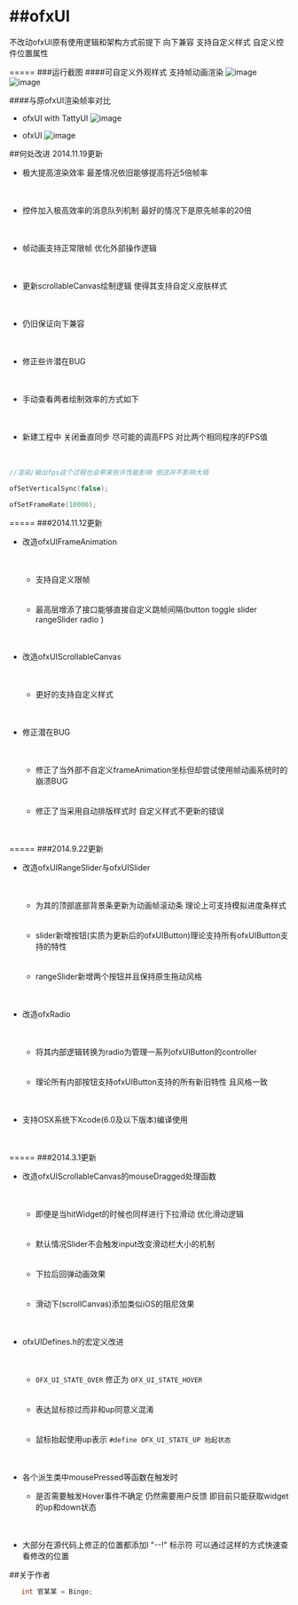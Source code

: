 ##ofxUI
=====

不改动ofxUI原有使用逻辑和架构方式前提下 向下兼容 
支持自定义样式 自定义控件位置属性


=====
###运行截图
####可自定义外观样式 支持帧动画渲染
![image](https://github.com/BentleyBlanks/ofxUI/raw/master/pictures/(1).jpg)
![image](https://github.com/BentleyBlanks/ofxUI/raw/master/pictures/(2).jpg)

####与原ofxUI渲染帧率对比
* ofxUI with TattyUI
![image](https://github.com/BentleyBlanks/ofxUI/raw/master/pictures/(4).jpg)

* ofxUI
![image](https://github.com/BentleyBlanks/ofxUI/raw/master/pictures/(3).jpg)

##何处改进 2014.11.19更新
*  极大提高渲染效率 最差情况依旧能够提高将近5倍帧率<br><br><br>
  * 控件加入极高效率的消息队列机制 最好的情况下是原先帧率的20倍<br><br><br>
*  帧动画支持正常限帧 优化外部操作逻辑<br><br><br>
*  更新scrollableCanvas绘制逻辑 使得其支持自定义皮肤样式<br><br><br>
*  仍旧保证向下兼容<br><br><br>
  * 修正些许潜在BUG<br><br><br>

*  手动查看两者绘制效率的方式如下<br><br><br>
*  新建工程中 关闭垂直同步 尽可能的调高FPS 对比两个相同程序的FPS值<br><br><br>

```c
//渲染/输出fps这个过程也会带来些许性能影响 但这并不影响大局

ofSetVerticalSync(false);

ofSetFrameRate(10000);
```

=====
###2014.11.12更新
*  改造ofxUIFrameAnimation<br><br><br>
    * 支持自定义限帧 <br><br><br>
    * 最高层增添了接口能够直接自定义跳帧间隔(button toggle slider rangeSlider radio )<br><br><br>

*  改造ofxUIScrollableCanvas<br><br><br>
    * 更好的支持自定义样式<br><br><br>

*  修正潜在BUG<br><br><br>
    * 修正了当外部不自定义frameAnimation坐标但却尝试使用帧动画系统时的崩溃BUG<br><br><br>
    * 修正了当采用自动排版样式时 自定义样式不更新的错误<br><br><br>


=====
###2014.9.22更新


* 改造ofxUIRangeSlider与ofxUISlider<br><br><br>
    * 为其的顶部底部背景条更新为动画帧滚动条 理论上可支持模拟进度条样式<br><br><br>
    * slider新增按钮(实质为更新后的ofxUIButton)理论支持所有ofxUIButton支持的特性<br><br><br>
    * rangeSlider新增两个按钮并且保持原生拖动风格<br><br><br>


* 改造ofxRadio<br><br><br>
    * 将其内部逻辑转换为radio为管理一系列ofxUIButton的controller<br><br><br>
    * 理论所有内部按钮支持ofxUIButton支持的所有新旧特性 且风格一致<br><br><br>



* 支持OSX系统下Xcode(6.0及以下版本)编译使用 <br><br><br>


=====
###2014.3.1更新
* 改造ofxUIScrollableCanvas的mouseDragged处理函数<br><br><br>
    * 即便是当hitWidget的时候也同样进行下拉滑动 优化滑动逻辑<br><br><br>
    * 默认情况Slider不会触发input改变滑动栏大小的机制<br><br><br>
    * 下拉后回弹动画效果<br><br><br>
    * 滑动下(scrollCanvas)添加类似iOS的阻尼效果<br><br><br>

* ofxUIDefines.h的宏定义改进<br><br><br>
    * ``` OFX_UI_STATE_OVER ``` 修正为 ``` OFX_UI_STATE_HOVER ```
<br><br><br>
    * 表达鼠标掠过而非和up同意义混淆<br><br><br>
    * 鼠标抬起使用up表示 ``` #define OFX_UI_STATE_UP 抬起状态 ```<br><br><br>

* 各个派生类中mousePressed等函数在触发时 
    * 是否需要触发Hover事件不确定 仍然需要用户反馈 即目前只能获取widget的up和down状态 <br><br><br>
    
* 大部分在源代码上修正的位置都添加l "--!" 标示符 可以通过这样的方式快速查看修改的位置


##关于作者
```c
   int 官某某 = Bingo;
```
